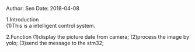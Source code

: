 Author: Sen
Date: 2018-04-08

1.Introduction   
(1)This is a intelligent control system.

2.Function
(1)display the picture date from camera;
(2)process the image by yolo;
(3)send the message to the stm32;